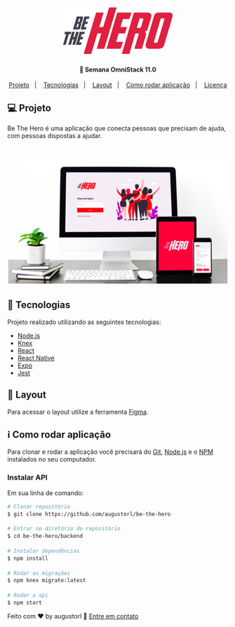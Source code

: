 <h1 align="center">
    <img alt="BeTheHero" title="#BeTheHero" src=".github/logo.svg" width="250px" />
</h1>

<h4 align="center"> 
	🚀 Semana OmniStack 11.0
</h4>

<p align="center">
  <a href="#-project">Projeto</a>&nbsp;&nbsp;&nbsp;|&nbsp;&nbsp;&nbsp;
  <a href="#rocket-Tecnologias">Tecnologias</a>&nbsp;&nbsp;&nbsp;|&nbsp;&nbsp;&nbsp;
  <a href="#-layout">Layout</a>&nbsp;&nbsp;&nbsp;|&nbsp;&nbsp;&nbsp;
  <a href="#-how-to-use">Como rodar aplicação</a>&nbsp;&nbsp;&nbsp;|&nbsp;&nbsp;&nbsp;
  <a href="#memo-license">Licença</a>
</p>

## 💻 Projeto

Be The Hero é uma aplicação que conecta pessoas que precisam de ajuda, com pessoas dispostas a ajudar.

<h1 align="center">
    <img alt="Login-Page" title="Login-Page" src=".github/preview.jpg" width="500px" />
</h1>


## :rocket: Tecnologias

Projeto realizado utilizando as seguintes tecnologias:

- [Node.js](https://nodejs.org/en/)
- [Knex](http://knexjs.org/)
- [React](https://reactjs.org)
- [React Native](https://facebook.github.io/react-native/)
- [Expo](https://expo.io/)
- [Jest](https://jestjs.io/)

## 🔖 Layout

Para acessar o layout utilize a ferramenta [Figma](https://www.figma.com/file/2C2yvw7jsCOGmaNUDftX9n/Be-The-Hero---OmniStack-11?node-id=0%3A1).

## :information_source: Como rodar aplicação

Para clonar e rodar a aplicação você precisará do [Git](https://git-scm.com), [Node.js](https://nodejs.org/) e o  [NPM](https://www.npmjs.com/) instalados no seu computador.



### Instalar API

Em sua linha de comando:
```bash
# Clonar repositório
$ git clone https://github.com/augustorl/be-the-hero

# Entrar no diretório do repositório
$ cd be-the-hero/backend

# Instalar dependências
$ npm install

# Rodar as migrações
$ npm knex migrate:latest 

# Rodar a api
$ npm start
```


Feito com ♥ by augustorl :wave: [Entre em contato](https://www.linkedin.com/in/augustorl/)
